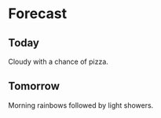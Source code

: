 # Forecast

## Today

Cloudy with a chance of pizza.

## Tomorrow

Morning rainbows followed by light showers.
